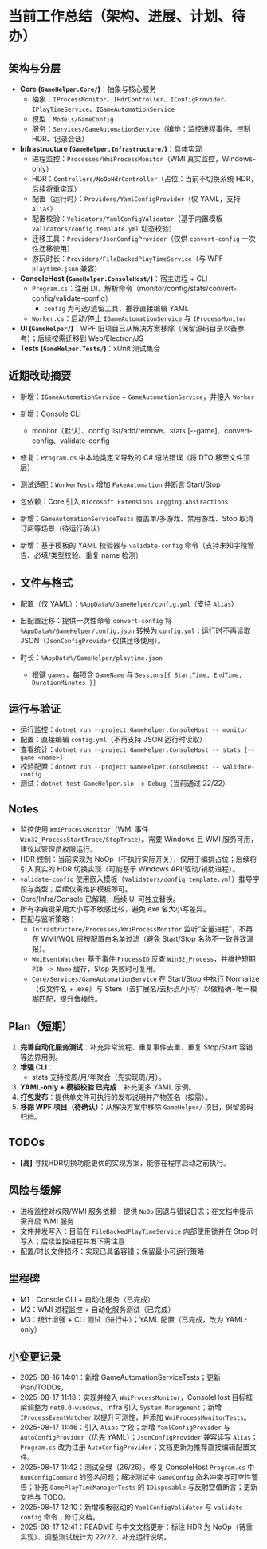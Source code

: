 # 当前工作总结（架构、进展、计划、待办）

## 架构与分层
- __Core (`GameHelper.Core/`)__：抽象与核心服务
  - 抽象：`IProcessMonitor`、`IHdrController`、`IConfigProvider`、`IPlayTimeService`、`IGameAutomationService`
  - 模型：`Models/GameConfig`
  - 服务：`Services/GameAutomationService`（编排：监控进程事件、控制 HDR、记录会话）
- __Infrastructure (`GameHelper.Infrastructure/`)__：具体实现
  - 进程监控：`Processes/WmiProcessMonitor`（WMI 真实监控，Windows-only）
  - HDR：`Controllers/NoOpHdrController`（占位：当前不切换系统 HDR，后续将重实现）
  - 配置（运行时）：`Providers/YamlConfigProvider`（仅 YAML，支持 `Alias`）
  - 配置校验：`Validators/YamlConfigValidator`（基于内置模板 `Validators/config.template.yml` 动态校验）
  - 迁移工具：`Providers/JsonConfigProvider`（仅供 `convert-config` 一次性迁移使用）
  - 游玩时长：`Providers/FileBackedPlayTimeService`（与 WPF `playtime.json` 兼容）
- __ConsoleHost (`GameHelper.ConsoleHost/`)__：宿主进程 + CLI
  - `Program.cs`：注册 DI、解析命令（monitor/config/stats/convert-config/validate-config）
    - `config` 为可选/遗留工具，推荐直接编辑 YAML
  - `Worker.cs`：启动/停止 `IGameAutomationService` 与 `IProcessMonitor`
- __UI (`GameHelper/`)__：WPF 旧项目已从解决方案移除（保留源码目录以备参考）；后续按需迁移到 Web/Electron/JS
- __Tests (`GameHelper.Tests/`)__：xUnit 测试集合

## 近期改动摘要
- 新增：`IGameAutomationService` + `GameAutomationService`，并接入 `Worker`
- 新增：Console CLI
  - monitor（默认）、config list/add/remove、stats [--game]、convert-config、validate-config
- 修复：`Program.cs` 中本地类定义导致的 C# 语法错误（将 DTO 移至文件顶层）
- 测试适配：`WorkerTests` 增加 `FakeAutomation` 并断言 Start/Stop
- 包依赖：Core 引入 `Microsoft.Extensions.Logging.Abstractions`
- 新增：`GameAutomationServiceTests` 覆盖单/多游戏、禁用游戏、Stop 取消订阅等场景（待运行确认）
- 新增：基于模板的 YAML 校验器与 `validate-config` 命令（支持未知字段警告、必填/类型校验、重复 name 检测）

- ## 文件与格式
- 配置（仅 YAML）：`%AppData%/GameHelper/config.yml`（支持 `Alias`）
- 旧配置迁移：提供一次性命令 `convert-config` 将 `%AppData%/GameHelper/config.json` 转换为 `config.yml`；运行时不再读取 JSON（`JsonConfigProvider` 仅供迁移使用）。
- 时长：`%AppData%/GameHelper/playtime.json`
  - 根键 `games`，每项含 `GameName` 与 `Sessions[{ StartTime, EndTime, DurationMinutes }]`

## 运行与验证
- 运行监控：`dotnet run --project GameHelper.ConsoleHost -- monitor`
- 配置：直接编辑 `config.yml`（不再支持 JSON 运行时读取）
- 查看统计：`dotnet run --project GameHelper.ConsoleHost -- stats [--game <name>]`
- 校验配置：`dotnet run --project GameHelper.ConsoleHost -- validate-config`
- 测试：`dotnet test GameHelper.sln -c Debug`（当前通过 22/22）

## Notes
- 监控使用 `WmiProcessMonitor`（WMI 事件 `Win32_ProcessStartTrace/StopTrace`）。需要 Windows 且 WMI 服务可用，建议以管理员权限运行。
- HDR 控制：当前实现为 NoOp（不执行实际开关），仅用于编排占位；后续将引入真实的 HDR 切换实现（可能基于 Windows API/驱动/辅助进程）。
- `validate-config` 使用嵌入模板（`Validators/config.template.yml`）推导字段与类型；后续仅需维护模板即可。
- Core/Infra/Console 已解耦，后续 UI 可独立替换。
- 所有字典键采用大小写不敏感比较，避免 exe 名大小写差异。
 - 匹配与监听策略：
   - `Infrastructure/Processes/WmiProcessMonitor` 监听“全量进程”，不再在 WMI/WQL 层按配置白名单过滤（避免 Start/Stop 名称不一致导致漏报）。
   - `WmiEventWatcher` 基于事件 `ProcessID` 反查 `Win32_Process`，并维护短期 `PID -> Name` 缓存，Stop 失败时可复用。
   - `Core/Services/GameAutomationService` 在 Start/Stop 中执行 Normalize（仅文件名 + .exe）与 Stem（去扩展名/去标点/小写）以做精确+唯一模糊匹配，提升鲁棒性。

## Plan（短期）
1. __完善自动化服务测试__：补充异常流程、重复事件去重、重复 Stop/Start 容错等边界用例。
2. __增强 CLI__：
   - stats 支持按周/月/年聚合（先实现周/月）。
3. __YAML-only + 模板校验 已完成__：补充更多 YAML 示例。
4. __打包发布__：提供单文件可执行的发布说明并产物签名（按需）。
5. __移除 WPF 项目（待确认）__：从解决方案中移除 `GameHelper/` 项目，保留源码归档。

## TODOs
- __[高]__ 寻找HDR切换功能更优的实现方案，能够在程序启动之前执行。

## 风险与缓解
- 进程监控对权限/WMI 服务依赖：提供 `NoOp` 回退与错误日志；在文档中提示需开启 WMI 服务
- 文件并发写入：目前在 `FileBackedPlayTimeService` 内部使用锁并在 Stop 时写入；后续监控进程并发下需注意
- 配置/时长文件损坏：实现已具备容错；保留最小可运行策略

## 里程碑
- M1：Console CLI + 自动化服务（已完成）
- M2：WMI 进程监控 + 自动化服务测试（已完成）
- M3：统计增强 + CLI 测试（进行中）；YAML 配置（已完成，改为 YAML-only）

## 小变更记录

- 2025-08-16 14:01：新增 GameAutomationServiceTests；更新 Plan/TODOs。
- 2025-08-17 11:18：实现并接入 `WmiProcessMonitor`，ConsoleHost 目标框架调整为 `net8.0-windows`，Infra 引入 `System.Management`；新增 `IProcessEventWatcher` 以提升可测性，并添加 `WmiProcessMonitorTests`。
- 2025-08-17 11:46：引入 `Alias` 字段；新增 `YamlConfigProvider` 与 `AutoConfigProvider`（优先 YAML）；`JsonConfigProvider` 兼容读写 `Alias`；`Program.cs` 改为注册 `AutoConfigProvider`；文档更新为推荐直接编辑配置文件。
- 2025-08-17 11:42：测试全绿（26/26）。修复 ConsoleHost `Program.cs` 中 `RunConfigCommand` 的签名问题；解决测试中 `GameConfig` 命名冲突与可空性警告；补充 `GamePlayTimeManagerTests` 的 `IDisposable` 与反射空值断言；更新文档与 TODO。
- 2025-08-17 12:10：新增模板驱动的 `YamlConfigValidator` 与 `validate-config` 命令；修订文档。
- 2025-08-17 12:41：README 与中文文档更新：标注 HDR 为 NoOp（待重实现）、调整测试统计为 22/22、补充运行说明。
